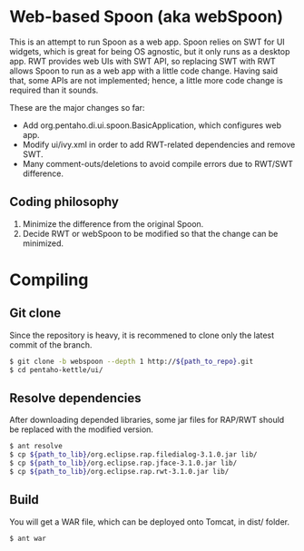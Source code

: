 # Web-based Spoon (aka webSpoon)

This is an attempt to run Spoon as a web app.
Spoon relies on SWT for UI widgets, which is great for being OS agnostic, but it only runs as a desktop app.
RWT provides web UIs with SWT API, so replacing SWT with RWT allows Spoon to run as a web app with a little code change.
Having said that, some APIs are not implemented; hence, a little more code change is required than it sounds.

These are the major changes so far:

- Add org.pentaho.di.ui.spoon.BasicApplication, which configures web app.
- Modify ui/ivy.xml in order to add RWT-related dependencies and remove SWT.
- Many comment-outs/deletions to avoid compile errors due to RWT/SWT difference.

## Coding philosophy

1. Minimize the difference from the original Spoon.
2. Decide RWT or webSpoon to be modified so that the change can be minimized.

# Compiling

## Git clone

Since the repository is heavy, it is recommened to clone only the latest commit of the branch.

```bash
$ git clone -b webspoon --depth 1 http://${path_to_repo}.git 
$ cd pentaho-kettle/ui/
```

## Resolve dependencies

After downloading depended libraries, some jar files for RAP/RWT should be replaced with the modified version.

```bash
$ ant resolve
$ cp ${path_to_lib}/org.eclipse.rap.filedialog-3.1.0.jar lib/
$ cp ${path_to_lib}/org.eclipse.rap.jface-3.1.0.jar lib/
$ cp ${path_to_lib}/org.eclipse.rap.rwt-3.1.0.jar lib/
```

##  Build

You will get a WAR file, which can be deployed onto Tomcat, in dist/ folder.

```bash
$ ant war
```

